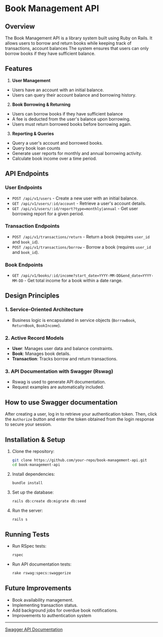 # Book Management API

## Overview

The Book Management API is a library system built using Ruby on Rails. It allows users to borrow and return books while keeping track of transactions, account balances The system ensures that users can only borrow books if they have sufficient balance.

## Features

1. **User Management**
  - Users have an account with an initial balance.
  - Users can query their account balance and borrowing history.
2. **Book Borrowing & Returning**
  - Users can borrow books if they have sufficient balance
  - A fee is deducted from the user's balance upon borrowing.
  - Users must return borrowed books before borrowing again.
3. **Reporting & Queries**
  - Query a user's account and borrowed books.
  - Query book loan counts
  - Generate user reports for monthly and annual borrowing activity.
  - Calculate book income over a time period.

## API Endpoints

### User Endpoints

- `POST /api/v1/users` - Create a new user with an initial balance.
- `GET /api/v1/users/:id/account` - Retrieve a user's account details.
- `GET /api/v1/users/:id/report?type=monthly|annual` - Get user borrowing report for a given period.

### Transaction Endpoints

- `POST /api/v1/transactions/return` - Return a book (requires `user_id` and `book_id`).
- `POST /api/v1/transactions/borrow` - Borrow a book (requires `user_id` and `book_id`).

### Book Endpoints
- `GET /api/v1/books/:id/income?start_date=YYYY-MM-DD&end_date=YYYY-MM-DD` - Get total income for a book within a date range.

## Design Principles

### **1. Service-Oriented Architecture**

- Business logic is encapsulated in service objects (`BorrowBook`, `ReturnBook`, `BookIncome`).

### **2. Active Record Models**

- **User**: Manages user data and balance constraints.
- **Book**: Manages book details.
- **Transaction**: Tracks borrow and return transactions.

### **3. API Documentation with Swagger (Rswag)**

- Rswag is used to generate API documentation.
- Request examples are automatically included.

## How to use Swagger documentation
After creating a user, log in to retrieve your authentication token. Then, click the `Authorize` button and enter the token obtained from the login response to secure your session.

## Installation & Setup

1. Clone the repository:
   ```sh
   git clone https://github.com/your-repo/book-management-api.git
   cd book-management-api
   ```
2. Install dependencies:
   ```sh
   bundle install
   ```
3. Set up the database:
   ```sh
   rails db:create db:migrate db:seed
   ```
4. Run the server:
   ```sh
   rails s
   ```

## Running Tests

- Run RSpec tests:
  ```sh
  rspec
  ```
- Run API documentation tests:
  ```sh
  rake rswag:specs:swaggerize
  ```

## Future Improvements

- Book availability management.
- Implementing transaction status.
- Add background jobs for overdue book notifications.
- Improvements to authentication system

---

[Swagger API Documentation](https://book-management-system-aggt.onrender.com/api-docs)



